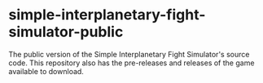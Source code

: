 # simple-interplanetary-fight-simulator-public
The public version of the Simple Interplanetary Fight Simulator's source code. This repository also has the pre-releases and releases of the game available to download.
